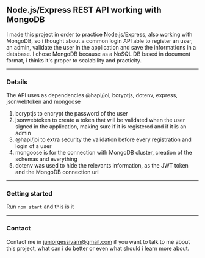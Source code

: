 ## Node.js/Express REST API working with MongoDB

I made this project in order to practice Node.js/Express, also working with MongoDB, so i thought about a common login API able to register an user, an admin, validate the user in the application and save the informations in a database. I chose MongoDB because as a NoSQL DB based in document format, i thinks it's proper to scalability and practicity.

---

### Details

The API uses as dependencies @hapi/joi, bcryptjs, dotenv, express, jsonwebtoken and mongoose

1. bcryptjs to encrypt the password of the user
2. jsonwebtoken to create a token that will be validated when the user signed in the application, making sure if it is registered and if it is an admin
3. @hapi/joi to extra security the validation before every registration and login of a user
4. mongoose is for the connection with MongoDB cluster, creation of the schemas and everything
5. dotenv was used to hide the relevants information, as the JWT token and the MongoDB connection url

---

### Getting started

Run `npm start` and this is it

---

### Contact

Contact me in juniorgessivam@gmail.com if you want to talk to me about this project, what can i do better or even what should i learn more about.